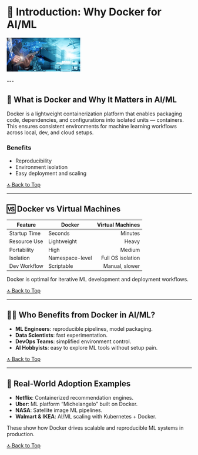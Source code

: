 
# **📖 Introduction: Why Docker for AI/ML** 
<p align="left">
    <img src="images/img-1.jpg" width="200"><br/>
</p>
---

## 🐳 What is Docker and Why It Matters in AI/ML
Docker is a lightweight containerization platform that enables packaging code, dependencies, and configurations into isolated units — containers. This ensures consistent environments for machine learning workflows across local, dev, and cloud setups.

### Benefits
- Reproducibility
- Environment isolation
- Easy deployment and scaling

[🔝 Back to Top](#introduction-why-docker-for-ai/ml)

---

## 🆚 Docker vs Virtual Machines

| Feature         | Docker             | Virtual Machines     |
|----------------|--------------------|-----------------------:
| Startup Time    | Seconds            | Minutes               |
| Resource Use    | Lightweight        | Heavy                 |
| Portability     | High               | Medium                |
| Isolation       | Namespace-level    | Full OS isolation     |
| Dev Workflow    | Scriptable         | Manual, slower        |

Docker is optimal for iterative ML development and deployment workflows.

[🔝 Back to Top](#introduction-why-docker-for-ai/ml)

---

## 👨‍🔬 Who Benefits from Docker in AI/ML?
- **ML Engineers**: reproducible pipelines, model packaging.
- **Data Scientists**: fast experimentation.
- **DevOps Teams**: simplified environment control.
- **AI Hobbyists**: easy to explore ML tools without setup pain.

[🔝 Back to Top](#introduction-why-docker-for-ai/ml)

---

## 🏢 Real-World Adoption Examples
- **Netflix**: Containerized recommendation engines.
- **Uber**: ML platform “Michelangelo” built on Docker.
- **NASA**: Satellite image ML pipelines.
- **Walmart & IKEA**: AI/ML scaling with Kubernetes + Docker.

These show how Docker drives scalable and reproducible ML systems in production.

[🔝 Back to Top](#introduction-why-docker-for-ai/ml)
